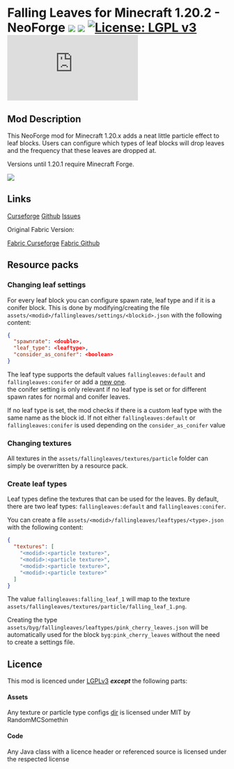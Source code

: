 Falling Leaves for Minecraft 1.20.2 - NeoForge [![](http://cf.way2muchnoise.eu/short_463155_downloads.svg)](https://www.curseforge.com/minecraft/mc-mods/falling-leaves-forge) [![](https://img.shields.io/modrinth/dt/enchantmentmachine?color=00AF5C&label=modrinth&style=flat&logo=modrinth)](https://modrinth.com/mod/fallingleavesforge) [![License: LGPL v3](https://img.shields.io/badge/License-LGPL%20v3-blue.svg)](https://www.gnu.org/licenses/lgpl-3.0) [![](https://badgen.net/maven/v/metadata-url/https/maven.paube.de/releases/de/cheaterpaul/fallingleaves/Fallingleaves/maven-metadata.xml)](https://maven.paube.de/#/releases/de/cheaterpaul/fallingleaves/Fallingleaves)
===================================

## Mod Description

This NeoForge mod for Minecraft 1.20.x adds a neat little particle effect to leaf blocks. Users can configure which types
of leaf blocks will drop leaves and the frequency that these leaves are dropped at.

Versions until 1.20.1 require Minecraft Forge.

![](https://i.imgur.com/Tek7xJe.gif)

## Links

[Curseforge](https://www.curseforge.com/minecraft/mc-mods/falling-leaves-forge)
[Github](https://github.com/Cheaterpaul/fallingleaves)
[Issues](https://github.com/Cheaterpaul/fallingleaves/issues)

Original Fabric Version:

[Fabric Curseforge](https://www.curseforge.com/minecraft/mc-mods/falling-leaves-fabric)
[Fabric Github](https://github.com/RandomMcSomethin/fallingleaves)

## Resource packs

### Changing leaf settings

For every leaf block you can configure spawn rate, leaf type and if it is a conifer block.
This is done by modifying/creating the file `assets/<modid>/fallingleaves/settings/<blockid>.json` with the following content:

```json
{
  "spawnrate": <double>,
  "leaf_type": <leaftype>,
  "consider_as_conifer": <boolean>
}
```

The leaf type supports the default values `fallingleaves:default` and `fallingleaves:conifer` or add a [new one](#create-leaf-types).  
the conifer setting is only relevant if no leaf type is set or for different spawn rates for normal and conifer leaves.

If no leaf type is set, the mod checks if there is a custom leaf type with the same name as the block id. If not either `fallingleaves:default` or `fallingleaves:conifer` is used depending on the `consider_as_conifer` value

### Changing textures
All textures in the `assets/fallingleaves/textures/particle` folder can simply be overwritten by a resource pack.

### Create leaf types
Leaf types define the textures that can be used for the leaves. By default, there are two leaf types: `fallingleaves:default` and `fallingleaves:conifer`.

You can create a file `assets/<modid>/fallingleaves/leaftypes/<type>.json` with the following content:

```json
{
  "textures": [
    "<modid>:<particle texture>",
    "<modid>:<particle texture>",
    "<modid>:<particle texture>",
    "<modid>:<particle texture>"
  ]
}
```

The value `fallingleaves:falling_leaf_1` will map to the texture `assets/fallingleaves/textures/particle/falling_leaf_1.png`.

Creating the type `assets/byg/fallingleaves/leaftypes/pink_cherry_leaves.json` will be automatically used for the block `byg:pink_cherry_leaves` without the need to create a settings file.


## Licence

This mod is licenced under [LGPLv3](https://raw.githubusercontent.com/TeamLapen/Werewolves/master/LICENSE) ***except***
the following parts:

#### Assets

Any texture or particle type
configs [dir](https://github.com/Cheaterpaul/fallingleaves/tree/main/src/main/resources/assets/fallingleaves) is
licensed under MIT by RandomMCSomethin

#### Code

Any Java class with a licence header or referenced source is licensed under the respected license
